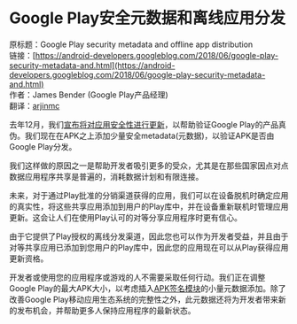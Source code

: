 # Google Play安全元数据和离线应用分发

原标题：Google Play security metadata and offline app distribution  
链接：[https://android-developers.googleblog.com/2018/06/google-play-security-metadata-and.html](https://android-developers.googleblog.com/2018/06/google-play-security-metadata-and.html)  
作者：James Bender (Google Play产品经理)  
翻译：[arjinmc](https://github.com/arjinmc)  

去年12月，我们[宣布将对应用安全性进行更新](https://android-developers.googleblog.com/2017/12/improving-app-security-and-performance.html)，以帮助验证Google Play的产品真伪。我们现在在APK之上添加少量安全metadata(元数据)，以验证APK是否由Google Play分发。

我们这样做的原因之一是帮助开发者吸引更多的受众，尤其是在那些国家因点对点数据应用程序共享是普遍的，消耗数据计划和有限连接。

未来，对于通过Play批准的分销渠道获得的应用，我们可以在设备脱机时确定应用的真实性，将这些共享应用添加到用户的Play库中，并在设备重新联机时管理应用更新。这会让人们在使用Play认可的对等分享应用程序时更有信心。

由于它提供了Play授权的离线分发渠道，因此您也可以作为开发者受益，并且由于对等共享应用已添加到您用户的Play库中，因此您的应用现在可以从Play获得应用更新资格。

开发者或使用您的应用程序或游戏的人不需要采取任何行动。我们正在调整Google Play的最大APK大小，以考虑插入[APK签名模块](https://source.android.com/security/apksigning/v2)的小量元数据添加。除了改善Google Play移动应用生态系统的完整性之外，此元数据还将为开发者带来新的发布机会，并帮助更多人保持应用程序的最新状态。